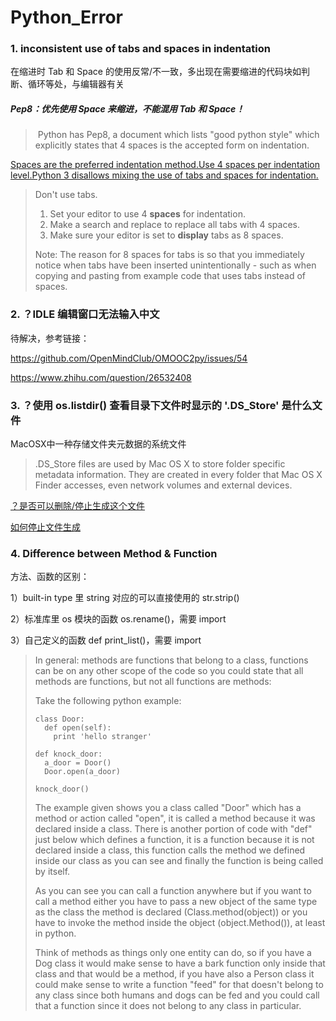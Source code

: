 # Python_Error

### 1. inconsistent use of tabs and spaces in indentation

在缩进时 Tab 和 Space 的使用反常/不一致，多出现在需要缩进的代码块如判断、循环等处，与编辑器有关

##### Pep8：优先使用 Space 来缩进，不能混用 Tab 和 Space！

>  Python has Pep8, a document which lists "good python style" which explicitly states that 4 spaces is the accepted form on indentation. 

[Spaces are the preferred indentation method.Use 4 spaces per indentation level.Python 3 disallows mixing the use of tabs and spaces for indentation.](https://www.python.org/dev/peps/pep-0008/)

> Don't use tabs.
>
> 1. Set your editor to use 4 **spaces** for indentation.
> 2. Make a search and replace to replace all tabs with 4 spaces.
> 3. Make sure your editor is set to **display** tabs as 8 spaces.
>
> Note: The reason for 8 spaces for tabs is so that you immediately notice when tabs have been inserted unintentionally - such as when copying and pasting from example code that uses tabs instead of spaces.



### 2. ？IDLE 编辑窗口无法输入中文

待解决，参考链接：

https://github.com/OpenMindClub/OMOOC2py/issues/54

https://www.zhihu.com/question/26532408



### 3. ？使用 os.listdir() 查看目录下文件时显示的 '.DS_Store' 是什么文件

MacOSX中一种存储文件夹元数据的系统文件

> .DS_Store files are used by Mac OS X to store folder specific metadata information. They are created in every folder that Mac OS X Finder accesses, even network volumes and external devices.

[？是否可以删除/停止生成这个文件](http://osxdaily.com/2009/12/31/what-is-a-ds_store-file/)

[如何停止文件生成](http://stackoverflow.com/questions/18015978/how-to-stop-creating-ds-store-on-mac)



### 4. Difference between Method & Function

方法、函数的区别：

1）built-in type 里 string 对应的可以直接使用的 str.strip() 

2）标准库里 os 模块的函数 os.rename()，需要 import

3）自己定义的函数 def print_list()，需要 import



> In general: methods are functions that belong to a class, functions can be on any other scope of the code so you could state that all methods are functions, but not all functions are methods:
>
> Take the following python example:
>
> ```
> class Door:
>   def open(self):
>     print 'hello stranger'
>
> def knock_door:
>   a_door = Door()
>   Door.open(a_door)
>
> knock_door()
>
> ```
>
> The example given shows you a class called "Door" which has a method or action called "open", it is called a method because it was declared inside a class. There is another portion of code with "def" just below which defines a function, it is a function because it is not declared inside a class, this function calls the method we defined inside our class as you can see and finally the function is being called by itself.
>
> As you can see you can call a function anywhere but if you want to call a method either you have to pass a new object of the same type as the class the method is declared (Class.method(object)) or you have to invoke the method inside the object (object.Method()), at least in python.
>
> Think of methods as things only one entity can do, so if you have a Dog class it would make sense to have a bark function only inside that class and that would be a method, if you have also a Person class it could make sense to write a function "feed" for that doesn't belong to any class since both humans and dogs can be fed and you could call that a function since it does not belong to any class in particular.





